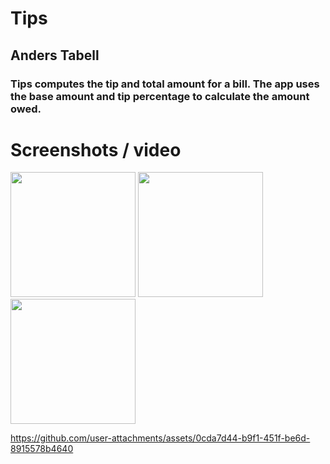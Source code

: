 # Tips
## Anders Tabell
### Tips computes the tip and total amount for a bill. The app uses the base amount and tip percentage to calculate the amount owed.
# Screenshots / video

<img src="https://github.com/user-attachments/assets/8181b3a2-1adc-4393-86fb-82237fdf314a" width="200">
<img src="https://github.com/user-attachments/assets/4dc7dd24-2117-419a-a461-27d93a99dad4" width="200">
<img src="https://github.com/user-attachments/assets/4f83d7fd-87a6-44cd-8f3e-3b33726a55bb" width="200">


https://github.com/user-attachments/assets/0cda7d44-b9f1-451f-be6d-8915578b4640


